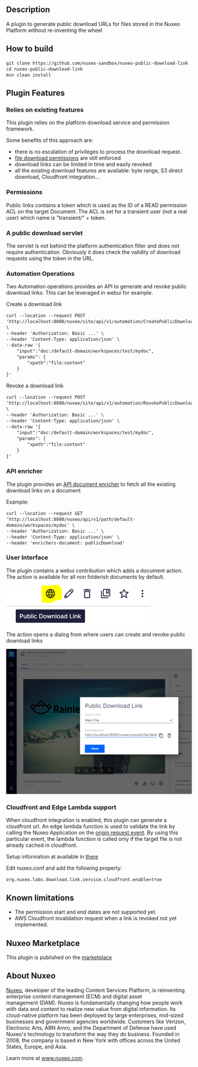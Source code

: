 ## Description

A plugin to generate public download URLs for files stored in the Nuxeo Platform without re-inventing the wheel 

## How to build
```
git clone https://github.com/nuxeo-sandbox/nuxeo-public-download-link
cd nuxeo-public-download-link
mvn clean install
```

## Plugin Features

### Relies on existing features
This plugin relies on the platform download service and permission framework. 

Some benefits of this approach are:
* there is no escalation of privileges to process the download request.
* [file download permissions](https://doc.nuxeo.com/nxdoc/file-download-security-policies/) are still enforced
* download links can be limited in time and easily revoked
* all the existing download features are available: byte range, S3 direct download, Cloudfront integration...

### Permissions
Public links contains a token which is used as the ID of a READ permission ACL on the target Document.
The ACL is set for a transient user (not a real user) which name is "transient/" + token.

### A public download servlet
The servlet is not behind the platform authentication filter and does not require authentication. 
Obviously it does check the validity of download requests using the token in the URL.

### Automation Operations
Two Automation operations provides an API to generate and revoke public download links. This can be leveraged in webui for example.

Create a download link
```
curl --location --request POST 'http://localhost:8080/nuxeo/site/api/v1/automation/CreatePublicDownloadLink' \
--header 'Authorization: Basic ...' \
--header 'Content-Type: application/json' \
--data-raw '{
    "input":"doc:/default-domain/workspaces/test/mydoc",
    "params": {
        "xpath":"file:content"
    }
}'
```

Revoke a download link
```
curl --location --request POST 'http://localhost:8080/nuxeo/site/api/v1/automation/RevokePublicDownloadLink' \
--header 'Authorization: Basic ...' \
--header 'Content-Type: application/json' \
--data-raw '{
    "input":"doc:/default-domain/workspaces/test/mydoc",
    "params": {
        "xpath":"file:content"
    }
}'
```

### API enricher 
The plugin provides an [API document enricher](https://doc.nuxeo.com/nxdoc/content-enrichers/) to fetch all the existing download links on a document

Example:
```
curl --location --request GET 'http://localhost:8080/nuxeo/api/v1/path/default-domain/workspaces/mydoc' \
--header 'Authorization: Basic ...' \
--header 'Content-Type: application/json' \
--header 'enrichers-document: publicDownload'
```

### User Interface

The plugin contains a webui contribution which adds a document action. The action is available for all non folderish documents by default.

![UI action screenshot](https://github.com/nuxeo-sandbox/nuxeo-public-download-link/blob/master/documentation/screenshot_action.png)

The action opens a dialog from where users can create and revoke public download links

![UI Dialog screenshot](https://github.com/nuxeo-sandbox/nuxeo-public-download-link/blob/master/documentation/screenshot_dialog.png)

### Cloudfront and Edge Lambda support

When cloudfront integration is enabled, this plugin can generate a cloudfront url. An edge lambda function is used to validate the link by calling the Nuxeo Application on the [origin request event](https://docs.aws.amazon.com/AmazonCloudFront/latest/DeveloperGuide/lambda-cloudfront-trigger-events.html).
By using this particular event, the lambda function is called only if the target file is not already cached in cloudfront.

Setup information at available in [there](https://github.com/nuxeo-sandbox/nuxeo-public-download-link/blob/master/aws/nuxeo-public-download-edge-lambda/README.md)

Edit nuxeo.conf and add the following property:

```
org.nuxeo.labs.download.link.service.cloudfront.enable=true
```

## Known limitations
* The permission start and end dates are not supported yet.
* AWS Cloudfront invalidation request when a link is revoked not yet implemented.

## Nuxeo Marketplace
This plugin is published on the [marketplace](https://connect.nuxeo.com/nuxeo/site/marketplace/package/nuxeo-public-download-link)

## About Nuxeo
[Nuxeo](https://www.nuxeo.com), developer of the leading Content Services Platform, is reinventing enterprise content management (ECM) and digital asset management (DAM). Nuxeo is fundamentally changing how people work with data and content to realize new value from digital information. Its cloud-native platform has been deployed by large enterprises, mid-sized businesses and government agencies worldwide. Customers like Verizon, Electronic Arts, ABN Amro, and the Department of Defense have used Nuxeo's technology to transform the way they do business. Founded in 2008, the company is based in New York with offices across the United States, Europe, and Asia.

Learn more at www.nuxeo.com.
